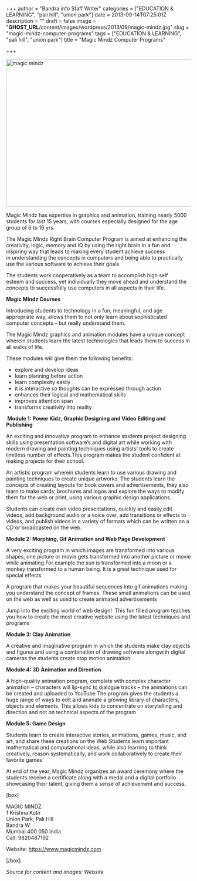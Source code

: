 +++
author = "Bandra info Staff Writer"
categories = ["EDUCATION &amp; LEARNING", "pali hill", "union park"]
date = 2013-09-14T07:25:01Z
description = ""
draft = false
image = "__GHOST_URL__/content/images/wordpress/2013/09/magic-mindz.jpg"
slug = "magic-mindz-computer-programs"
tags = ["EDUCATION &amp; LEARNING", "pali hill", "union park"]
title = "Magic Mindz Computer Programs"

+++


<p><a href="https://i0.wp.com/bandra.info/wp-content/uploads/2013/09/magic-mindz.jpg?ssl=1"><img loading="lazy" class="size-full wp-image-4071 aligncenter" alt="magic mindz" src="https://i0.wp.com/bandra.info/wp-content/uploads/2013/09/magic-mindz.jpg?resize=602%2C402&#038;ssl=1" width="602" height="402" srcset="https://i0.wp.com/bandra.info/wp-content/uploads/2013/09/magic-mindz.jpg?w=602&amp;ssl=1 602w, https://i0.wp.com/bandra.info/wp-content/uploads/2013/09/magic-mindz.jpg?resize=300%2C200&amp;ssl=1 300w" sizes="(max-width: 602px) 100vw, 602px" data-recalc-dims="1" /></a></p>
<p>Magic Mindz has expertise in graphics and animation, training nearly 5000 students for last 15 years, with courses especially designed for the age group of 6 to 16 yrs.</p>
<p>The Magic Mindz Right Brain Computer Program is aimed at enhancing the creativity, logic, memory and IQ by using the right brain in a fun and inspiring way that leads to making every student achieve success in understanding the concepts in computers and being able to practically use the various software to achieve their goals.</p>
<p>The students work cooperatively as a team to accomplish high self esteem and success, yet individually they move ahead and understand the concepts to successfully use computers in all aspects in their life.</p>
<p><b>Magic Mindz Courses</b></p>
<p>Introducing students to technology in a fun, meaningful, and age appropriate way, allows them to not only learn about sophisticated computer concepts – but really understand them.</p>
<p>The Magic Mindz graphics and animation modules have a unique concept wherein students learn the latest technologies that leads them to success in all walks of life.</p>
<p>These modules will give them the following benefits:</p>
<ul>
<li>explore and develop ideas</li>
<li>learn planning before action</li>
<li>learn complexity easily</li>
<li>it is interactive so thoughts can be expressed through action</li>
<li>enhances their logical and mathematical skills</li>
<li>improves attention span</li>
<li>transforms creativity into reality</li>
</ul>
<p><b> Module 1: Power Kidz, Graphic Designing and Video Editing and Publishing</b></p>
<p>An exciting and innovative program to enhance students project designing skills using presentation software&#8217;s and digital art while working with modern drawing and painting techniques using artists&#8217; tools to create limitless number of effects.This program makes the student confident at making projects for their school.</p>
<p>An artistic program wherein students learn to use various drawing and painting techniques to create unique artworks. The students learn the concepts of creating layouts for book covers and advertisements, they also learn to make cards, brochures and logos and explore the ways to modify them for the web or print, using various graphic design applications.</p>
<p>Students can create own video presentations, quickly and easily,edit videos, add background audio or a voice over, add transitions or effects to videos, and publish videos in a variety of formats which can be written on a CD or broadcasted on the web.</p>
<p><b>Module 2: Morphing, Gif Animation and Web Page Development</b></p>
<p>A very exciting program in which images are transformed into various shapes, one picture or movie gets transformed into another picture or movie while animating.For example the sun is transformed into a moon or a monkey transformed to a human being. It is a great technique used for special effects</p>
<p>A program that makes your beautiful sequences into gif animations making you understand the concept of frames. These small animations can be used on the web as well as used to create animated advertisements</p>
<p>Jump into the exciting world of web design!  This fun filled program teaches you how to create the most creative website using the latest techniques and programs</p>
<p><b>Module 3: Clay Animation</b></p>
<p>A creative and imaginative program in which the students make clay objects and figures and using a combination of drawing software alongwith digital cameras the students create stop motion animation</p>
<p><b>Module 4: 3D Animation and Direction</b></p>
<p>A high-quality animation program, complete with complex character animation &#8211; characters will lip-sync to dialogue tracks &#8211; the animations can be created and uploaded to YouTube The program gives the students a huge range of ways to edit and animate a growing library of characters, objects and elements. This allows kids to concentrate on storytelling and direction and not on technical aspects of the program</p>
<p><b>Module 5: Game Design</b></p>
<p>Students learn to create interactive stories, animations, games, music, and art, and share these creations on the Web.Students learn important mathematical and computational ideas, while also learning to think creatively, reason systematically, and work collaboratively to create their favorite games</p>
<p>At end of the year, Magic Mindz organizes an award ceremony where the students receive a certificate along with a medal and a digital portfolio showcasing their talent, giving them a sense of achievement and success.</p>
<p>[box]</p>
<p>MAGIC MINDZ<br />
1 Krishna Kutir<br />
Union Park, Pali Hill<br />
Bandra W<br />
Mumbai 400 050 India<br />
Call: 9820487192</p>
<p>Website: <a href="https://www.magicmindz.com/">https://www.magicmindz.com</a></p>
<p>[/box]</p>
<p><em>Source for content and images: Website</em></p>



